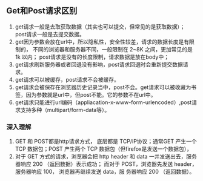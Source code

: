 ## Get和Post请求区别

1. get请求一般是去取获取数据（其实也可以提交，但常见的是获取数据）；
post请求一般是去提交数据。
2. get因为参数会放在url中，所以隐私性，安全性较差，请求的数据长度是有限制的，
不同的浏览器和服务器不同，一般限制在 2~8K 之间，更加常见的是 1k 以内；
post请求是没有的长度限制，请求数据是放在body中；
3. get请求刷新服务器或者回退没有影响，post请求回退时会重新提交数据请求。
4. get请求可以被缓存，post请求不会被缓存。
5. get请求会被保存在浏览器历史记录当中，post不会。get请求可以被收藏为书签，因为参数就是url中，但post不能。它的参数不在url中。
6. get请求只能进行url编码（appliacation-x-www-form-urlencoded）,post请求支持多种（multipart/form-data等）。
### **深入理解**
1. GET 和 POST都是http请求方式， 底层都是 TCP/IP协议；通常GET 产生一个 TCP 数据包；POST 产生两个 TCP 数据包（但firefox是发送一个数据包），
2. 对于 GET 方式的请求，浏览器会把 http header 和 data 一并发送出去，服务器响应 200
（返回数据）表示成功；
而对于 POST，浏览器先发送 header，服务器响应 100， 浏览器再继续发送 data，服
务器响应 200 （返回数据）。